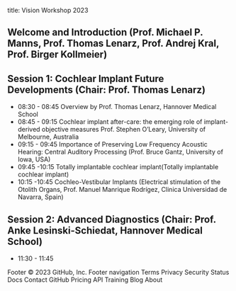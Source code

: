 title: Vision Workshop 2023


## Welcome and Introduction (Prof. Michael P. Manns, Prof. Thomas Lenarz, Prof. Andrej Kral, Prof. Birger Kollmeier)
## Session 1: Cochlear Implant Future Developments (Chair: Prof. Thomas Lenarz)
* 08:30 - 08:45 Overview by Prof. Thomas Lenarz, Hannover Medical School
* 08:45 - 09:15 Cochlear implant after-care: the emerging role of implant-derived objective measures Prof. Stephen O’Leary, University of Melbourne, Australia 
* 09:15 - 09:45 Importance of Preserving Low Frequency Acoustic Hearing: Central 
Auditory Processing (Prof. Bruce Gantz, University of Iowa, USA)
* 09:45 -10:15 Totally implantable cochlear implant(Totally implantable cochlear implant)
* 10:15 -10:45 Cochleo-Vestibular Implants (Electrical stimulation of the Otolith Organs, Prof. Manuel Manrique Rodrígez, Clinica Universidad de Navarra, Spain)


## Session 2: Advanced Diagnostics (Chair: Prof. Anke Lesinski-Schiedat, Hannover Medical School)
* 11:30 - 11:45




Footer
© 2023 GitHub, Inc.
Footer navigation
Terms
Privacy
Security
Status
Docs
Contact GitHub
Pricing
API
Training
Blog
About
